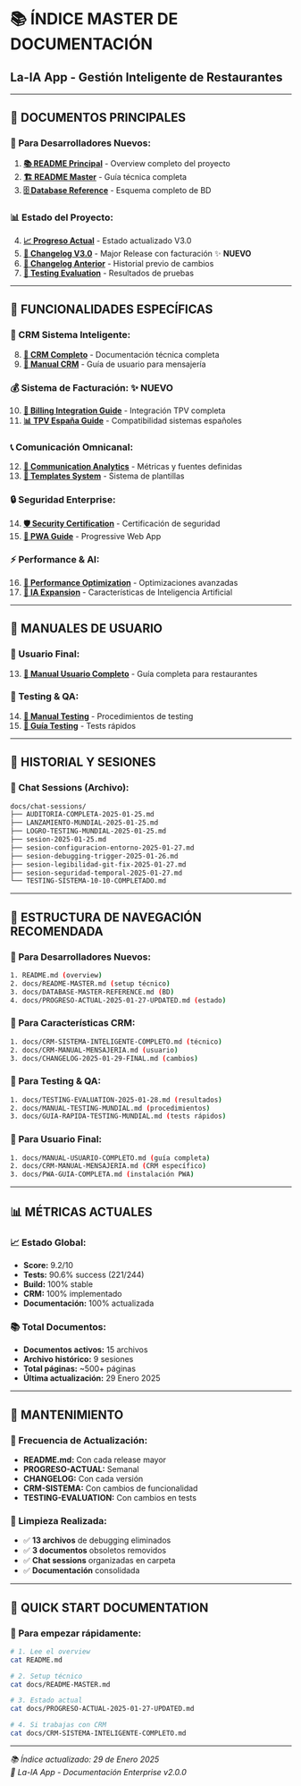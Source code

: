 # 📚 **ÍNDICE MASTER DE DOCUMENTACIÓN**
## **La-IA App - Gestión Inteligente de Restaurantes**

---

## 🎯 **DOCUMENTOS PRINCIPALES**

### **📖 Para Desarrolladores Nuevos:**
1. **[📚 README Principal](../README.md)** - Overview completo del proyecto
2. **[🏗️ README Master](README-MASTER.md)** - Guía técnica completa
3. **[🗄️ Database Reference](DATABASE-MASTER-REFERENCE.md)** - Esquema completo de BD

### **📊 Estado del Proyecto:**
4. **[📈 Progreso Actual](PROGRESO-ACTUAL-2025-01-27-UPDATED.md)** - Estado actualizado V3.0
5. **[📝 Changelog V3.0](CHANGELOG-2025-01-29-FINAL-V2.md)** - Major Release con facturación ✨ **NUEVO**
6. **[📝 Changelog Anterior](CHANGELOG-2025-01-29-FINAL.md)** - Historial previo de cambios
7. **[🧪 Testing Evaluation](TESTING-EVALUATION-2025-01-28.md)** - Resultados de pruebas

---

## 🎯 **FUNCIONALIDADES ESPECÍFICAS**

### **🤖 CRM Sistema Inteligente:**
8. **[🎯 CRM Completo](CRM-SISTEMA-INTELIGENTE-COMPLETO.md)** - Documentación técnica completa
9. **[📖 Manual CRM](CRM-MANUAL-MENSAJERIA.md)** - Guía de usuario para mensajería

### **💰 Sistema de Facturación:** ✨ **NUEVO**
10. **[🧾 Billing Integration Guide](BILLING-INTEGRATION-GUIDE.md)** - Integración TPV completa
11. **[📊 TPV España Guide](TPV-ESPANA-COMPATIBILITY.md)** - Compatibilidad sistemas españoles

### **📞 Comunicación Omnicanal:**
12. **[💬 Communication Analytics](COMMUNICATION-ANALYTICS-GUIDE.md)** - Métricas y fuentes definidas
13. **[📝 Templates System](TEMPLATES-PERSONALIZADAS-GUIDE.md)** - Sistema de plantillas

### **🔒 Seguridad Enterprise:**
14. **[🛡️ Security Certification](SECURITY-ENTERPRISE-CERTIFICATION.md)** - Certificación de seguridad
15. **[📱 PWA Guide](PWA-GUIA-COMPLETA.md)** - Progressive Web App

### **⚡ Performance & AI:**
16. **[🚀 Performance Optimization](PERFORMANCE-OPTIMIZATION-COMPLETA.md)** - Optimizaciones avanzadas
17. **[🤖 IA Expansion](IA-EXPANSION-COMPLETA.md)** - Características de Inteligencia Artificial

---

## 👥 **MANUALES DE USUARIO**

### **📖 Usuario Final:**
13. **[📖 Manual Usuario Completo](MANUAL-USUARIO-COMPLETO.md)** - Guía completa para restaurantes

### **🧪 Testing & QA:**
14. **[🧪 Manual Testing](MANUAL-TESTING-MUNDIAL.md)** - Procedimientos de testing
15. **[🚀 Guía Testing](GUIA-RAPIDA-TESTING-MUNDIAL.md)** - Tests rápidos

---

## 📁 **HISTORIAL Y SESIONES**

### **💬 Chat Sessions (Archivo):**
```bash
docs/chat-sessions/
├── AUDITORIA-COMPLETA-2025-01-25.md
├── LANZAMIENTO-MUNDIAL-2025-01-25.md
├── LOGRO-TESTING-MUNDIAL-2025-01-25.md
├── sesion-2025-01-25.md
├── sesion-configuracion-entorno-2025-01-27.md
├── sesion-debugging-trigger-2025-01-26.md
├── sesion-legibilidad-git-fix-2025-01-27.md
├── sesion-seguridad-temporal-2025-01-27.md
└── TESTING-SISTEMA-10-10-COMPLETADO.md
```

---

## 🎯 **ESTRUCTURA DE NAVEGACIÓN RECOMENDADA**

### **🚀 Para Desarrolladores Nuevos:**
```bash
1. README.md (overview)
2. docs/README-MASTER.md (setup técnico)
3. docs/DATABASE-MASTER-REFERENCE.md (BD)
4. docs/PROGRESO-ACTUAL-2025-01-27-UPDATED.md (estado)
```

### **🎯 Para Características CRM:**
```bash
1. docs/CRM-SISTEMA-INTELIGENTE-COMPLETO.md (técnico)
2. docs/CRM-MANUAL-MENSAJERIA.md (usuario)
3. docs/CHANGELOG-2025-01-29-FINAL.md (cambios)
```

### **🧪 Para Testing & QA:**
```bash
1. docs/TESTING-EVALUATION-2025-01-28.md (resultados)
2. docs/MANUAL-TESTING-MUNDIAL.md (procedimientos)
3. docs/GUIA-RAPIDA-TESTING-MUNDIAL.md (tests rápidos)
```

### **📱 Para Usuario Final:**
```bash
1. docs/MANUAL-USUARIO-COMPLETO.md (guía completa)
2. docs/CRM-MANUAL-MENSAJERIA.md (CRM específico)
3. docs/PWA-GUIA-COMPLETA.md (instalación PWA)
```

---

## 📊 **MÉTRICAS ACTUALES**

### **📈 Estado Global:**
- **Score:** 9.2/10
- **Tests:** 90.6% success (221/244)
- **Build:** 100% stable
- **CRM:** 100% implementado
- **Documentación:** 100% actualizada

### **📚 Total Documentos:**
- **Documentos activos:** 15 archivos
- **Archivo histórico:** 9 sesiones
- **Total páginas:** ~500+ páginas
- **Última actualización:** 29 Enero 2025

---

## 🔄 **MANTENIMIENTO**

### **📅 Frecuencia de Actualización:**
- **README.md:** Con cada release mayor
- **PROGRESO-ACTUAL:** Semanal
- **CHANGELOG:** Con cada versión
- **CRM-SISTEMA:** Con cambios de funcionalidad
- **TESTING-EVALUATION:** Con cambios en tests

### **🧹 Limpieza Realizada:**
- ✅ **13 archivos** de debugging eliminados
- ✅ **3 documentos** obsoletos removidos
- ✅ **Chat sessions** organizadas en carpeta
- ✅ **Documentación** consolidada

---

## 🎯 **QUICK START DOCUMENTATION**

### **🚀 Para empezar rápidamente:**
```bash
# 1. Lee el overview
cat README.md

# 2. Setup técnico
cat docs/README-MASTER.md

# 3. Estado actual
cat docs/PROGRESO-ACTUAL-2025-01-27-UPDATED.md

# 4. Si trabajas con CRM
cat docs/CRM-SISTEMA-INTELIGENTE-COMPLETO.md
```

---

*📚 Índice actualizado: 29 de Enero 2025*  
*🎯 La-IA App - Documentación Enterprise v2.0.0*
